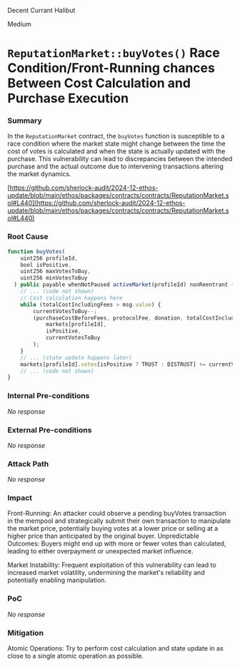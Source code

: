 Decent Currant Halibut

Medium

# `ReputationMarket::buyVotes()` Race Condition/Front-Running chances Between Cost Calculation and Purchase Execution

### Summary

In the `ReputationMarket` contract, the `buyVotes` function is susceptible to a race condition where the market state might change between the time the cost of votes is calculated and when the state is actually updated with the purchase. This vulnerability can lead to discrepancies between the intended purchase and the actual outcome due to intervening transactions altering the market dynamics.

[https://github.com/sherlock-audit/2024-12-ethos-update/blob/main/ethos/packages/contracts/contracts/ReputationMarket.sol#L440](https://github.com/sherlock-audit/2024-12-ethos-update/blob/main/ethos/packages/contracts/contracts/ReputationMarket.sol#L440)

### Root Cause

```JavaScript
function buyVotes(
    uint256 profileId,
    bool isPositive,
    uint256 maxVotesToBuy,
    uint256 minVotesToBuy
  ) public payable whenNotPaused activeMarket(profileId) nonReentrant {
    // ... (code not shown)
    // Cost calculation happens here
    while (totalCostIncludingFees > msg.value) {
        currentVotesToBuy--;
        (purchaseCostBeforeFees, protocolFee, donation, totalCostIncludingFees) = _calculateBuy(
            markets[profileId],
            isPositive,
            currentVotesToBuy
        );
    }
    // ... (state update happens later)
    markets[profileId].votes[isPositive ? TRUST : DISTRUST] += currentVotesToBuy;
    // ... (code not shown)
}  
```

### Internal Pre-conditions

_No response_

### External Pre-conditions

_No response_

### Attack Path

_No response_

### Impact

Front-Running: An attacker could observe a pending buyVotes transaction in the mempool and strategically submit their own transaction to manipulate the market price, potentially buying votes at a lower price or selling at a higher price than anticipated by the original buyer.
Unpredictable Outcomes: Buyers might end up with more or fewer votes than calculated, leading to either overpayment or unexpected market influence.

Market Instability: Frequent exploitation of this vulnerability can lead to increased market volatility, undermining the market's reliability and potentially enabling manipulation.


### PoC

_No response_

### Mitigation

Atomic Operations: Try to perform cost calculation and state update in as close to a single atomic operation as possible.
